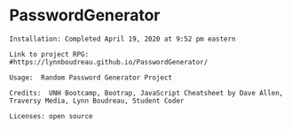 # PasswordGenerator
    Installation: Completed April 19, 2020 at 9:52 pm eastern
    
    Link to project RPG:  #https://lynnboudreau.github.io/PasswordGenerator/

    Usage:  Random Password Generator Project

    Credits:  UNH Bootcamp, Bootrap, JavaScript Cheatsheet by Dave Allen, Traversy Media, Lynn Boudreau, Student Coder 

    Licenses: open source
